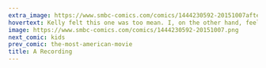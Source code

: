 ```yaml
---
extra_image: https://www.smbc-comics.com/comics/1444230592-20151007after.png
hovertext: Kelly felt this one was too mean. I, on the other hand, feel nothing.
image: https://www.smbc-comics.com/comics/1444230592-20151007.png
next_comic: kids
prev_comic: the-most-american-movie
title: A Recording
---
```


